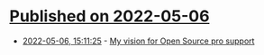 # [Published on 2022-05-06](index.md)

* [2022-05-06, 15:11:25](https://news.ycombinator.com/item?id=31286103) - [My vision for Open Source pro support](https://xcp-ng.org/blog/2022/05/06/my-vision-for-open-source-pro-support/)
